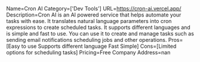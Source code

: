 Name=Cron AI
Category=['Dev Tools']
URL=https://cron-ai.vercel.app/
Description=Cron AI is an AI powered service that helps automate your tasks with ease. It translates natural language parameters into cron expressions to create scheduled tasks. It supports different languages and is simple and fast to use. You can use it to create and manage tasks such as sending email notifications scheduling jobs and other operations.
Pros=[Easy to use Supports different language Fast Simple]
Cons=[Limited options for scheduling tasks]
Pricing=Free
Company Address=nan
